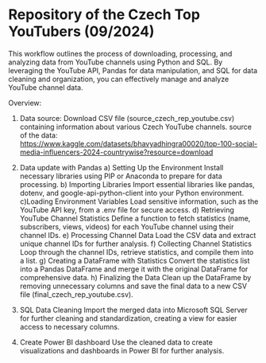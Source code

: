 # Repository of the Czech Top YouTubers (09/2024)
This workflow outlines the process of downloading, processing, and analyzing data from YouTube channels using Python and SQL. 
By leveraging the YouTube API, Pandas for data manipulation, and SQL for data cleaning and organization, you can effectively manage and analyze YouTube channel data.

Overview:

1. Data source:
  Download CSV file (source_czech_rep_youtube.csv) containing information about various Czech YouTube channels.
  source of the data: https://www.kaggle.com/datasets/bhavyadhingra00020/top-100-social-media-influencers-2024-countrywise?resource=download

2. Data update with Pandas
  a) Setting Up the Environment
    Install necessary libraries using PIP or Anaconda to prepare for data processing.
  b) Importing Libraries
    Import essential libraries like pandas, dotenv, and google-api-python-client into your Python environment.
  c)Loading Environment Variables
    Load sensitive information, such as the YouTube API key, from a .env file for secure access.
  d) Retrieving YouTube Channel Statistics
    Define a function to fetch statistics (name, subscribers, views, videos) for each YouTube channel using their channel IDs.
  e) Processing Channel Data
    Load the CSV data and extract unique channel IDs for further analysis.
  f) Collecting Channel Statistics
    Loop through the channel IDs, retrieve statistics, and compile them into a list.
  g) Creating a DataFrame with Statistics
    Convert the statistics list into a Pandas DataFrame and merge it with the original DataFrame for comprehensive data.
  h) Finalizing the Data
    Clean up the DataFrame by removing unnecessary columns and save the final data to a new CSV file (final_czech_rep_youtube.csv).

3. SQL Data Cleaning
  Import the merged data into Microsoft SQL Server for further cleaning and standardization, creating a view for easier access to necessary columns.

4. Create Power BI dashboard
   Use the cleaned data to create visualizations and dashboards in Power BI for further analysis.

